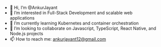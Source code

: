 - 👋 Hi, I’m @AnkurJayant
- 👀 I’m interested in Full-Stack Development and scalable web applications
- 🌱 I’m currently learning Kubernetes and container orchestration
- 💞️ I’m looking to collaborate on Javascript, TypeScript, React Native, and Node.js projects
- 📫 How to reach me: ankurjayant12@gmail.com

<!---
AnkurJayant/AnkurJayant is a ✨ special ✨ repository because its `README.md` (this file) appears on your GitHub profile.
You can click the Preview link to take a look at your changes.
--->
